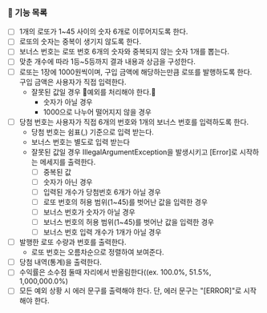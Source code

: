 ### 🚀 기능 목록
- [ ] 1개의 로또가 1~45 사이의 숫자 6개로 이루어지도록 한다.
- [ ] 로또의 숫자는 중복이 생기지 않도록 한다.
- [ ] 보너스 번호는 로또 번호 6개의 숫자와 중복되지 않는 숫자 1개를 뽑는다.
- [ ] 맞춘 개수에 따라 1등~5등까지 결과 내용과 상금을 구성한다.
- [ ] 로또는 1장에 1000원씩이며, 구입 금액에 해당하는만큼 로또를 발행하도록 한다. 구입 금액은 사용자가 직접 입력한다.
  - 잘못된 값일 경우 🐞예외를 처리해야 한다.🐞
    - 숫자가 아닐 경우
    - 1000으로 나누어 떨어지지 않을 경우
- [ ] 당첨 번호는 사용자가 직접 6개의 번호와 1개의 보너스 번호를 입력하도록 한다.
  - 당첨 번호는 쉼표(,) 기준으로 입력 받는다.
  - 보너스 번호는 별도로 입력 받는다
  - 잘못된 값일 경우 IllegalArgumentException을 발생시키고 [Error]로 시작하는 메세지를 출력한다.
    - [ ] 중복된 값
    - [ ] 숫자가 아닌 경우
    - [ ] 입력된 개수가 당첨번호 6개가 아닐 경우
    - [ ] 로또 번호의 허용 범위(1~45)를 벗어난 값을 입력한 경우
    - [ ] 보너스 번호가 숫자가 아닐 경우
    - [ ] 보너스 번호의 허용 범위(1~45)를 벗어난 값을 입력한 경우
    - [ ] 보너스 번호 입력 개수가 1개가 아닐 경우
- [ ] 발행한 로또 수량과 번호를 출력한다.
  - 로또 번호는 오름차순으로 정렬하여 보여준다.
- [ ] 당첨 내역(통계)을 출력한다.
- [ ] 수익률은 소수점 둘때 자리에서 반올림한다((ex. 100.0%, 51.5%, 1,000,000.0%)
- [ ] 모든 예외 상황 시 에러 문구를 출력해야 한다. 단, 에러 문구는 "[ERROR]"로 시작해야 한다.
